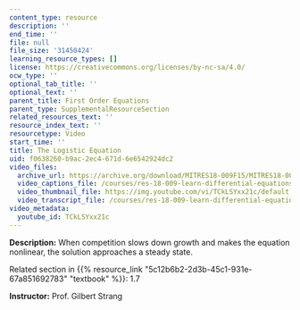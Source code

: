 ```yaml
---
content_type: resource
description: ''
end_time: ''
file: null
file_size: '31450424'
learning_resource_types: []
license: https://creativecommons.org/licenses/by-nc-sa/4.0/
ocw_type: ''
optional_tab_title: ''
optional_text: ''
parent_title: First Order Equations
parent_type: SupplementalResourceSection
related_resources_text: ''
resource_index_text: ''
resourcetype: Video
start_time: ''
title: The Logistic Equation
uid: f0638260-b9ac-2ec4-671d-6e6542924dc2
video_files:
  archive_url: https://archive.org/download/MITRES18-009F15/MITRES18-009F15_1_7_Logistic_Equation_300k.mp4
  video_captions_file: /courses/res-18-009-learn-differential-equations-up-close-with-gilbert-strang-and-cleve-moler-fall-2015/6d2412c8ca0f5a5786e351968e7afdb3_TCkLSYxx21c.vtt
  video_thumbnail_file: https://img.youtube.com/vi/TCkLSYxx21c/default.jpg
  video_transcript_file: /courses/res-18-009-learn-differential-equations-up-close-with-gilbert-strang-and-cleve-moler-fall-2015/5d94e05628c05d451922bf2660f41e54_TCkLSYxx21c.pdf
video_metadata:
  youtube_id: TCkLSYxx21c
---
```


**Description:** When competition slows down growth and makes the equation nonlinear, the solution approaches a steady state.

Related section in {{% resource_link "5c12b6b2-2d3b-45c1-931e-67a851692783" "textbook" %}}: 1.7

**Instructor:** Prof. Gilbert Strang

